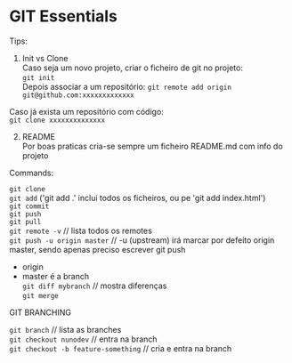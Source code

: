 # GIT Essentials

Tips:  

1. Init vs Clone  
Caso seja um novo projeto, criar o ficheiro de git no projeto:  
` git init `  
Depois associar a um repositório:
`git remote add origin git@github.com:xxxxxxxxxxxxx`  

Caso já exista um repositório com código:  
`git clone xxxxxxxxxxxxxx`  

2. README  
Por boas praticas cria-se sempre um ficheiro README.md com info do projeto  

Commands:  

`git clone`  
`git add` ('git add .' inclui todos os ficheiros, ou pe 'git add index.html')  
`git commit`  
`git push`  
`git pull`  
`git remote -v`  // lista todos os remotes  
`git push -u origin master` // -u (upstream) irá marcar por defeito origin master, sendo apenas preciso escrever git push  
 - origin
 - master é a branch  
`git diff mybranch` // mostra diferenças  
`git merge`  

GIT  BRANCHING  

`git branch` // lista as branches  
`git checkout nunodev` // entra na branch  
`git checkout -b feature-something` // cria e entra na branch  
